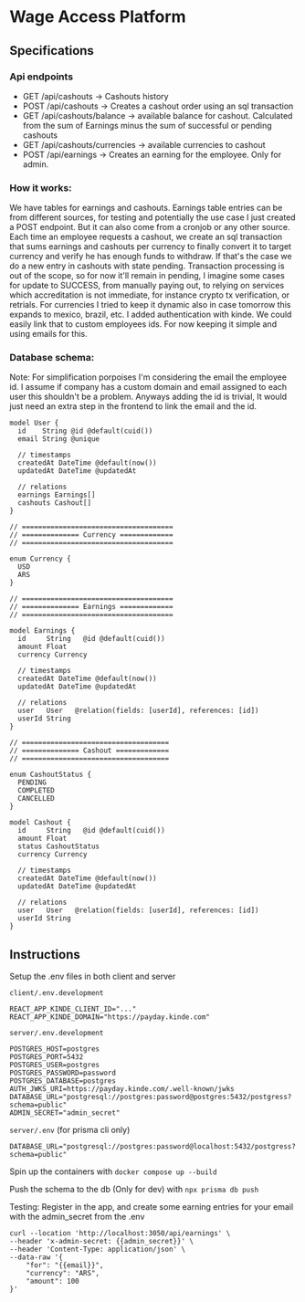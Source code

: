 

# Wage Access Platform

## Specifications

### Api endpoints

- GET /api/cashouts -> Cashouts history
- POST /api/cashouts -> Creates a cashout order using an sql transaction
- GET /api/cashouts/balance -> available balance for cashout. Calculated from the sum of Earnings minus the sum of successful or pending cashouts
- GET /api/cashouts/currencies -> available currencies to cashout
- POST /api/earnings -> Creates an earning for the employee. Only for admin.

### How it works:

We have tables for earnings and cashouts. Earnings table entries can be from different sources, for testing and potentially the use case I just created a POST endpoint. But it can also come from a cronjob or any other source. 
Each time an employee requests a cashout, we create an sql transaction that sums earnings and cashouts per currency to finally convert it to target currency and verify he has enough funds to withdraw. If that's the case we do a new entry in cashouts with state pending. Transaction processing is out of the scope, so for now it'll remain in pending, I imagine some cases for update to SUCCESS, from manually paying out, to relying on services which accreditation is not immediate, for instance crypto tx verification, or retrials.
For currencies I tried to keep it dynamic also in case tomorrow this expands to mexico, brazil, etc.
I added authentication with kinde. We could easily link that to custom employees ids. For now keeping it simple and using emails for this.

### Database schema:

Note: For simplification porpoises I'm considering the email the employee id. I assume if company has a custom domain and email assigned to each user this shouldn't be a problem. Anyways adding the id is trivial, It would just need an extra step in the frontend to link the email and the id.


```
model User {
  id    String @id @default(cuid())
  email String @unique

  // timestamps
  createdAt DateTime @default(now())
  updatedAt DateTime @updatedAt

  // relations
  earnings Earnings[]
  cashouts Cashout[]
}

// =====================================
// ============== Currency =============
// =====================================

enum Currency {
  USD
  ARS
}

// =====================================
// ============== Earnings =============
// =====================================

model Earnings {
  id     String   @id @default(cuid())
  amount Float
  currency Currency

  // timestamps
  createdAt DateTime @default(now())
  updatedAt DateTime @updatedAt

  // relations
  user   User   @relation(fields: [userId], references: [id])
  userId String
}

// ====================================
// ============== Cashout =============
// ====================================

enum CashoutStatus {
  PENDING
  COMPLETED
  CANCELLED
}

model Cashout {
  id     String   @id @default(cuid())
  amount Float
  status CashoutStatus
  currency Currency

  // timestamps
  createdAt DateTime @default(now())
  updatedAt DateTime @updatedAt

  // relations
  user   User   @relation(fields: [userId], references: [id])
  userId String
}
```


## Instructions

Setup the .env files in both client and server

`client/.env.development`

```
REACT_APP_KINDE_CLIENT_ID="..."
REACT_APP_KINDE_DOMAIN="https://payday.kinde.com"
```

`server/.env.development`

```
POSTGRES_HOST=postgres
POSTGRES_PORT=5432
POSTGRES_USER=postgres
POSTGRES_PASSWORD=password
POSTGRES_DATABASE=postgres
AUTH_JWKS_URI=https://payday.kinde.com/.well-known/jwks
DATABASE_URL="postgresql://postgres:password@postgres:5432/postgress?schema=public"
ADMIN_SECRET="admin_secret"
```


`server/.env` (for prisma cli only)

```
DATABASE_URL="postgresql://postgres:password@localhost:5432/postgress?schema=public"
```

Spin up the containers with `docker compose up --build`

Push the schema to the db (Only for dev) with `npx prisma db push`

Testing:
Register in the app, and create some earning entries for your email with the admin_secret from the .env

```
curl --location 'http://localhost:3050/api/earnings' \
--header 'x-admin-secret: {{admin_secret}}' \
--header 'Content-Type: application/json' \
--data-raw '{
    "for": "{{email}}",
    "currency": "ARS",
    "amount": 100
}'
```
